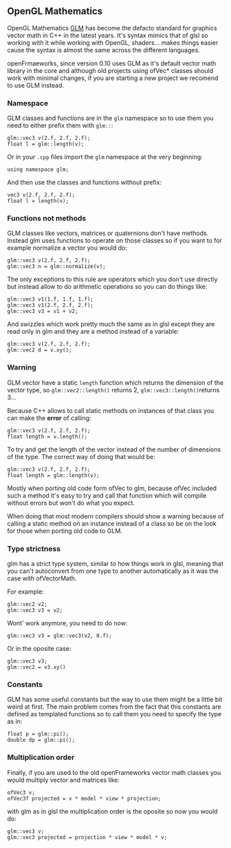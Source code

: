 ## OpenGL Mathematics

OpenGL Mathematics [GLM](https://glm.g-truc.net/0.9.8/index.html) has become the defacto standard for graphics vector math in C++ in the latest years. It's syntax mimics that of glsl so working with it while working with OpenGL, shaders... makes things easier cause the syntax is almost the same across the different languages.

openFrmaeworks, since version 0.10 uses GLM as it's default vector math library in the core and although old projects using ofVec* classes should work with minimal changes, if you are starting a new project we recomend to use GLM instead.

### Namespace

GLM classes and functions are in the `glm` namespace so to use them you need to either prefix them with `glm::`:

```
glm::vec3 v(2.f, 2.f, 2.f);
float l = glm::length(v);
```

Or in your `.cpp` files import the `glm` namespace at the very beginning:

```
using namespace glm;
```

And then use the classes and functions without prefix:

```
vec3 v(2.f, 2.f, 2.f);
float l = length(v);
```

### Functions not methods

GLM classes like vectors, matrices or quaternions don't have methods. Instead glm uses functions to operate on those classes so if you want to for example normalize a vector you would do:

```
glm::vec3 v(2.f, 2.f, 2.f);
glm::vec3 n = glm::normalize(v);
```

The only exceptions to this rule are operators which you don't use directly but instead allow to do arithmetic operations so you can do things like:

```
glm::vec3 v1(1.f, 1.f, 1.f);
glm::vec3 v1(2.f, 2.f, 2.f);
glm::vec3 v3 = v1 + v2;
```

And swizzles which work pretty much the same as in glsl except they are read only in glm and they are a method instead of a variable:

```
glm::vec3 v(2.f, 2.f, 2.f);
glm::vec2 d = v.xy();
```

### Warning

GLM vector have a static `length` function which returns the dimension of the vector type, so `glm::vec2::length()` returns 2, `glm::vec3::length()`returns 3...

Because C++ allows to call static methods on instances of that class you can make the **error** of calling:

```
glm::vec3 v(2.f, 2.f, 2.f);
float length = v.length();
```

To try and get the length of the vector instead of the number of dimensions of the type. The correct way of doing that would be:

```
glm::vec3 v(2.f, 2.f, 2.f);
float length = glm::length(v);
```

Mostly when porting old code form ofVec to glm, because ofVec included such a method it's easy to try and call that function which will compile without errors but won't do what you expect.

When doing that most modern compilers should show a warning because of calling a static method on an instance instead of a class so be on the look for those when porting old code to GLM.


### Type strictness

glm has a strict type system, similar to how things work in glsl, meaning that you can't autoconvert from one type to another automatically as it was the case with ofVectorMath.

For example:

```
glm::vec2 v2;
glm::vec3 v3 = v2;
```

Wont' work anymore, you need to do now:

```
glm::vec3 v3 = glm::vec3(v2, 0.f);
```

Or in the oposite case:

```
glm::vec3 v3;
glm::vec2 = v3.xy()
```


### Constants

GLM has some useful constants but the way to use them might be a little bit weird at first. The main problem comes from the fact that this constants are defined as templated functions so to call them you need to specify the type as in:

```
float p = glm::pi();
double dp = glm::pi();
```

### Multiplication order

Finally, if you are used to the old openFrameworks vector math classes you would multiply vector and matrices like:

```
ofVec3 v;
ofVec3f projected = v * model * view * projection;
```

with glm as in glsl the multiplication order is the oposite so now you would do:

```
glm::vec3 v;
glm::vec3 projected = projection * view * model * v;